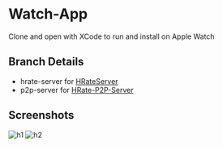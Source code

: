 # Watch-App
Clone and open with XCode to run and install on Apple Watch

## Branch Details 
- hrate-server for [HRateServer](https://github.com/H-Rate/HRateServer)
- p2p-server for [HRate-P2P-Server](https://github.com/H-Rate/HRate-P2P-Server)

## Screenshots
![h1](https://user-images.githubusercontent.com/5507600/167476528-e09309f6-6d68-4615-9e88-379a36839e6c.jpg)
![h2](https://user-images.githubusercontent.com/5507600/167476523-6a0d0f95-90c9-48af-9212-97f53084f6a8.jpg)
